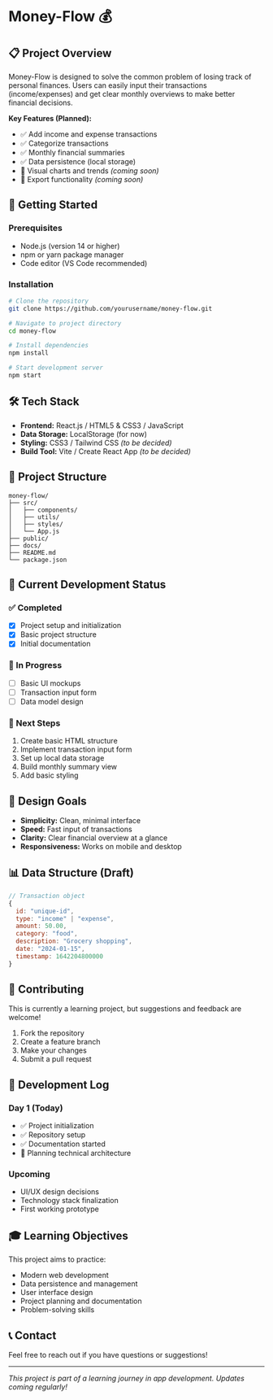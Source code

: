 # Money-Flow 💰

## 📋 Project Overview

Money-Flow is designed to solve the common problem of losing track of personal finances. Users can easily input their transactions (income/expenses) and get clear monthly overviews to make better financial decisions.

**Key Features (Planned):**
- ✅ Add income and expense transactions
- ✅ Categorize transactions  
- ✅ Monthly financial summaries
- ✅ Data persistence (local storage)
- 🔄 Visual charts and trends *(coming soon)*
- 🔄 Export functionality *(coming soon)*

## 🚀 Getting Started

### Prerequisites
- Node.js (version 14 or higher)
- npm or yarn package manager
- Code editor (VS Code recommended)

### Installation

```bash
# Clone the repository
git clone https://github.com/yourusername/money-flow.git

# Navigate to project directory
cd money-flow

# Install dependencies
npm install

# Start development server
npm start
```

## 🛠️ Tech Stack

- **Frontend:** React.js / HTML5 & CSS3 / JavaScript
- **Data Storage:** LocalStorage (for now)
- **Styling:** CSS3 / Tailwind CSS *(to be decided)*
- **Build Tool:** Vite / Create React App *(to be decided)*

## 📁 Project Structure

```
money-flow/
├── src/
│   ├── components/
│   ├── utils/
│   ├── styles/
│   └── App.js
├── public/
├── docs/
├── README.md
└── package.json
```

## 🎯 Current Development Status

### ✅ Completed
- [x] Project setup and initialization
- [x] Basic project structure
- [x] Initial documentation

### 🔄 In Progress
- [ ] Basic UI mockups
- [ ] Transaction input form
- [ ] Data model design

### 📅 Next Steps
1. Create basic HTML structure
2. Implement transaction input form
3. Set up local data storage
4. Build monthly summary view
5. Add basic styling

## 🎨 Design Goals

- **Simplicity:** Clean, minimal interface
- **Speed:** Fast input of transactions
- **Clarity:** Clear financial overview at a glance
- **Responsiveness:** Works on mobile and desktop

## 📊 Data Structure (Draft)

```javascript
// Transaction object
{
  id: "unique-id",
  type: "income" | "expense",
  amount: 50.00,
  category: "food",
  description: "Grocery shopping",
  date: "2024-01-15",
  timestamp: 1642204800000
}
```

## 🤝 Contributing

This is currently a learning project, but suggestions and feedback are welcome!

1. Fork the repository
2. Create a feature branch
3. Make your changes
4. Submit a pull request

## 📝 Development Log

### Day 1 (Today)
- ✅ Project initialization
- ✅ Repository setup
- ✅ Documentation started
- 🔄 Planning technical architecture

### Upcoming
- UI/UX design decisions
- Technology stack finalization
- First working prototype

## 🎓 Learning Objectives

This project aims to practice:
- Modern web development
- Data persistence and management
- User interface design
- Project planning and documentation
- Problem-solving skills

## 📞 Contact

Feel free to reach out if you have questions or suggestions!

---

*This project is part of a learning journey in app development. Updates coming regularly!*
